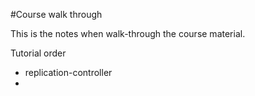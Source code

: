 #Course walk through

This is the notes when walk-through the course material.

Tutorial order

- replication-controller
- 